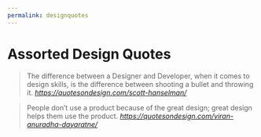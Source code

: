 ```yaml
---
permalink: designquotes
---
```

# Assorted Design Quotes

> The difference between a Designer and Developer, when it comes to design skills, is the difference between shooting a bullet and throwing it. <cite>https://quotesondesign.com/scott-hanselman/</cite>

> People don’t use a product because of the great design; great design helps them use the product. <cite>https://quotesondesign.com/viran-anuradha-dayaratne/</cite>

